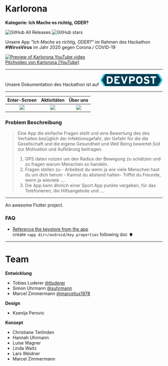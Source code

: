  Karlorona
===========

**Kategorie: Ich Mache es richtig, ODER?**

![GitHub All Releases](https://img.shields.io/github/downloads/suhrmann/Karlorona/total)
![GitHub stars](https://img.shields.io/github/stars/suhrmann/Karlorona)

Unsere App *"Ich Mache es richtig, ODER?"* im Rahmen des Hackathon **#WirvsVirus** im Jahr 2020 gegen Corona / COVID-19

[ ![Preview of Karlorona YouTube video](https://raw.githubusercontent.com/suhrmann/Karlorona/master/DOCS/link-to-youtube-img%400.1x.jpg) <br>
Pitchvideo von Karlorona [YouTube]
](https://youtu.be/XefttHYpjo8)


-----

Unsere Dokumentation des Hackathon ist auf <a href="https://devpost.com/software/ich-mache-es-richtig-oder">
  <img src="https://raw.githubusercontent.com/suhrmann/IchMacheEsRichtig-ODER/master/DOCS/devpost-logo.png" width="200" />
</a>

-----

| Enter-Screen | Aktivitäten | Über uns |
|     :---:      |     :---:      |     :---:      |
| ![](https://raw.githubusercontent.com/suhrmann/Karlorona/master/DOCS/Screenshot_1_welcome.png)   | ![](https://raw.githubusercontent.com/suhrmann/Karlorona/master/DOCS/Screenshot_2_activites.png)     | ![](https://raw.githubusercontent.com/suhrmann/Karlorona/master/DOCS/Screenshot_3_about.png)    |


### Problem Beschreibung
> Eine App die einfache Fragen stellt und eine Bewertung des des Verhalten bezüglich der Infektionsgefahr, der Gefahr für die die Gesellschaft und die eigene Gesundheit und Well Being bewertet.Soll zur Motivation und Aufklärung beitragen.
> 1. GPS daten nutzen um den Radius der Bewegung zu schätzen und zu fragen warum Menschen so handeln.
> 2. Fragen stellen zu - Arbeitest du wenn ja wie viele Menschen hast du um dich herum - Kannst du abstand halten- Triffst du Freunde, wenn ja wieviele ....
> 3. Die App kann ähnlich einer Sport App punkte vergeben, für das Telefonieren, die Hilfsangebote und ....


-----

An awesome Flutter project.

### FAQ
 - [Reference the keystore from the app](https://flutter.dev/docs/deployment/android#reference-the-keystore-from-the-app) <br>
    create ``<app dir>/android/key.properties`` following doc ⬆️

-----

# Team

**Entwicklung**
- Tobias Luderer [@tluderer](https://github.com/tluderer)
- Simon Uhrmann [@suhrmann](https://github.com/suhrmann)
- Marcel Zimmermann [@marcellus1978](https://github.com/marcellus1978)

**Design**
- Ksenija Perovic

**Konzept**
- Christiane Terlinden
- Hannah Uhrmann
- Luise Wagner
- Linda Waitz
- Lars Weidner
- Marcel Zimmermann
